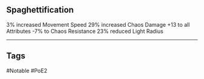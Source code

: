 ## Spaghettification
3% increased Movement Speed
29% increased Chaos Damage
+13 to all Attributes
-7% to Chaos Resistance
23% reduced Light Radius

---
## Tags
#Notable
#PoE2
